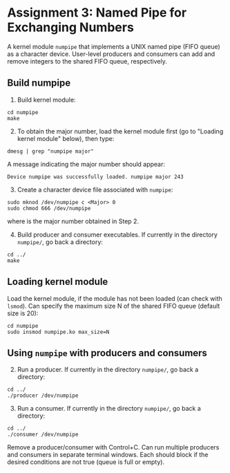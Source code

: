 # Assignment 3: Named Pipe for Exchanging Numbers
A kernel module `numpipe` that implements a UNIX named pipe (FIFO queue) as a character device. User-level producers and consumers can add and remove integers to the shared FIFO queue, respectively.

## Build numpipe
1. Build kernel module:
```
cd numpipe
make
```

2. To obtain the major number, load the kernel module first (go to "Loading kernel module" below), then type:
```
dmesg | grep "numpipe major"
```
A message indicating the major number should appear:
```
Device numpipe was successfully loaded. numpipe major 243
```

3. Create a character device file associated with `numpipe`:
```
sudo mknod /dev/numpipe c <Major> 0
sudo chmod 666 /dev/numpipe
```
where <Major> is the major number obtained in Step 2. 

4. Build producer and consumer executables. If currently in the directory `numpipe/`, go back a directory:
```
cd ../
make
```

## Loading kernel module
Load the kernel module, if the module has not been loaded (can check with `lsmod`). Can specify the maximum size N of the shared FIFO queue (default size is 20):
```
cd numpipe
sudo insmod numpipe.ko max_size=N
```

## Using `numpipe` with producers and consumers

2. Run a producer. If currently in the directory `numpipe/`, go back a directory:
```
cd ../
./producer /dev/numpipe
```

3. Run a consumer. If currently in the directory `numpipe/`, go back a directory:
```
cd ../
./consumer /dev/numpipe
```

Remove a producer/consumer with Control+C.
Can run multiple producers and consumers in separate terminal windows. Each should block if the desired conditions are not true (queue is full or empty).
